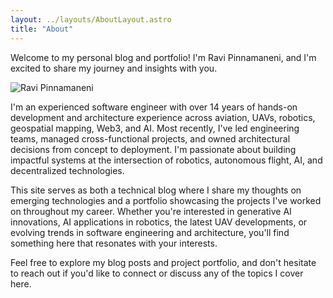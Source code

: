 ```yaml
---
layout: ../layouts/AboutLayout.astro
title: "About"
---
```


Welcome to my personal blog and portfolio! I'm Ravi Pinnamaneni, and I'm excited to share my journey and insights with you.

<div class="float-right ml-6 mb-4 w-40">
  
![Ravi Pinnamaneni](@/assets/images/profile-sketch.png)

</div>

I'm an experienced software engineer with over 14 years of hands-on development and architecture experience across aviation, UAVs, robotics, geospatial mapping, Web3, and AI. Most recently, I've led engineering teams, managed cross-functional projects, and owned architectural decisions from concept to deployment. I'm passionate about building impactful systems at the intersection of robotics, autonomous flight, AI, and decentralized technologies.

This site serves as both a technical blog where I share my thoughts on emerging technologies and a portfolio showcasing the projects I've worked on throughout my career. Whether you're interested in generative AI innovations, AI applications in robotics, the latest UAV developments, or evolving trends in software engineering and architecture, you'll find something here that resonates with your interests.

Feel free to explore my blog posts and project portfolio, and don't hesitate to reach out if you'd like to connect or discuss any of the topics I cover here.
